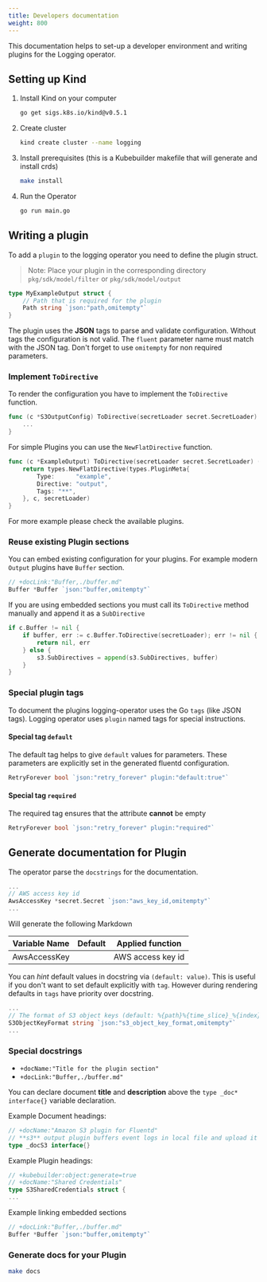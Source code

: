 ```yaml
---
title: Developers documentation
weight: 800
---
```




This documentation helps to set-up a developer environment and writing plugins for the Logging operator.

## Setting up Kind

1. Install Kind on your computer

    ```bash
    go get sigs.k8s.io/kind@v0.5.1
    ```

1. Create cluster

    ```bash
    kind create cluster --name logging
    ```

1. Install prerequisites (this is a Kubebuilder makefile that will generate and install crds)

    ```bash
    make install
    ```

1. Run the Operator

    ```bash
    go run main.go
    ```

## Writing a plugin

To add a `plugin` to the logging operator you need to define the plugin struct.

> Note: Place your plugin in the corresponding directory `pkg/sdk/model/filter` or `pkg/sdk/model/output`

```go
type MyExampleOutput struct {
	// Path that is required for the plugin
	Path string `json:"path,omitempty"`
}
```

The plugin uses the **JSON** tags to parse and validate configuration. Without tags the configuration is not valid. The `fluent` parameter name must match with the JSON tag. Don't forget to use `omitempty` for non required parameters.

### Implement `ToDirective`

To render the configuration you have to implement the `ToDirective` function.

```go
func (c *S3OutputConfig) ToDirective(secretLoader secret.SecretLoader) (types.Directive, error) {
	...
}
```

For simple Plugins you can use the `NewFlatDirective` function.

```go
func (c *ExampleOutput) ToDirective(secretLoader secret.SecretLoader) (types.Directive, error) {
	return types.NewFlatDirective(types.PluginMeta{
		Type:      "example",
		Directive: "output",
		Tags: "**",
	}, c, secretLoader)
}
```

For more example please check the available plugins.

### Reuse existing Plugin sections

You can embed existing configuration for your plugins. For example modern `Output` plugins have `Buffer` section.

```go
// +docLink:"Buffer,./buffer.md"
Buffer *Buffer `json:"buffer,omitempty"`
```

If you are using embedded sections you must call its `ToDirective` method manually and append it as a `SubDirective`

```go
if c.Buffer != nil {
	if buffer, err := c.Buffer.ToDirective(secretLoader); err != nil {
		return nil, err
	} else {
		s3.SubDirectives = append(s3.SubDirectives, buffer)
	}
}
```

### Special plugin tags

To document the plugins logging-operator uses the Go `tags` (like JSON tags). Logging operator uses `plugin` named tags for special instructions.

#### Special tag `default`

The default tag helps to give `default` values for parameters. These parameters are explicitly set in the generated fluentd configuration.

```go
RetryForever bool `json:"retry_forever" plugin:"default:true"`
```

#### Special tag `required`

The required tag ensures that the attribute **cannot** be empty

```go
RetryForever bool `json:"retry_forever" plugin:"required"`
```

## Generate documentation for Plugin

The operator parse the `docstrings` for the documentation.

```go
...
// AWS access key id
AwsAccessKey *secret.Secret `json:"aws_key_id,omitempty"`
...
```

Will generate the following Markdown

| Variable Name | Default | Applied function |
|---|---|---|
|AwsAccessKey| | AWS access key id|

You can *hint* default values in docstring via `(default: value)`. This is useful if you don't want to set default explicitly with `tag`. However during rendering defaults in `tags` have priority over docstring.

```go
...
// The format of S3 object keys (default: %{path}%{time_slice}_%{index}.%{file_extension})
S3ObjectKeyFormat string `json:"s3_object_key_format,omitempty"`
...
```

### Special docstrings

- `+docName:"Title for the plugin section"`
- `+docLink:"Buffer,./buffer.md"`

You can declare document **title** and **description** above the `type _doc* interface{}` variable declaration.

Example Document headings:

```go
// +docName:"Amazon S3 plugin for Fluentd"
// **s3** output plugin buffers event logs in local file and upload it to S3 periodically. This plugin splits files exactly by using the time of event logs (not the time when the logs are received). For example, a log '2011-01-02 message B' is reached, and then another log '2011-01-03 message B' is reached in this order, the former one is stored in "20110102.gz" file, and latter one in "20110103.gz" file.
type _docS3 interface{}
```

Example Plugin headings:

```go
// +kubebuilder:object:generate=true
// +docName:"Shared Credentials"
type S3SharedCredentials struct {
...
```

Example linking embedded sections

```go
// +docLink:"Buffer,./buffer.md"
Buffer *Buffer `json:"buffer,omitempty"`
```

### Generate docs for your Plugin

```bash
make docs
```
